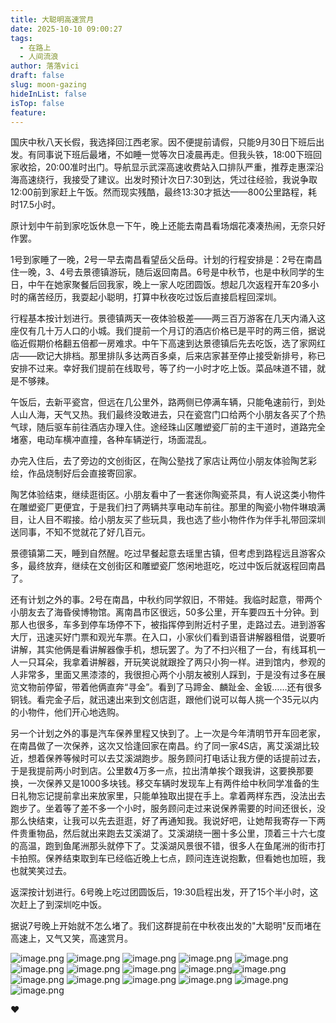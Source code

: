 ```yaml
---
title: 大聪明高速赏月
date: 2025-10-10 09:00:27
tags:
  - 在路上
  - 人间流浪
author: 落落vici
draft: false
slug: moon-gazing
hideInList: false
isTop: false
feature:
---
```

国庆中秋八天长假，我选择回江西老家。因不便提前请假，只能9月30日下班后出发。有同事说下班后最堵，不如睡一觉等次日凌晨再走。但我头铁，18:00下班回家收拾，20:00准时出门。导航显示武深高速收费站入口排队严重，推荐走惠深沿海高速绕行，我接受了建议。出发时预计次日7:30到达，凭过往经验，我说争取12:00前到家赶上午饭。然而现实残酷，最终13:30才抵达——800公里路程，耗时17.5小时。

原计划中午前到家吃饭休息一下午，晚上还能去南昌看场烟花凑凑热闹，无奈只好作罢。

1号到家睡了一晚，2号一早去南昌看望岳父岳母。计划的行程安排是：2号在南昌住一晚，3、4号去景德镇游玩，随后返回南昌。6号是中秋节，也是中秋同学的生日，中午在她家聚餐后回我家，晚上一家人吃团圆饭。想起几次返程开车20多小时的痛苦经历，我耍起小聪明，打算中秋夜吃过饭后直接启程回深圳。

行程基本按计划进行。景德镇两天一夜体验极差——两三百万游客在几天内涌入这座仅有几十万人口的小城。我们提前一个月订的酒店价格已是平时的两三倍，据说临近假期价格翻五倍都一房难求。中午下高速到达景德镇后先去吃饭，选了家网红店——欧记大排档。那里排队多达两百多桌，后来店家甚至停止接受新排号，称已安排不过来。幸好我们提前在线取号，等了约一小时才吃上饭。菜品味道不错，就是不够辣。

午饭后，去新平瓷宫，但远在几公里外，路两侧已停满车辆，只能龟速前行，到处人山人海，天气又热。我们最终没敢进去，只在瓷宫门口给两个小朋友各买了个热气球，随后驱车前往酒店办理入住。途经珠山区雕塑瓷厂前的主干道时，道路完全堵塞，电动车横冲直撞，各种车辆逆行，场面混乱。

办完入住后，去了旁边的文创街区，在陶公塾找了家店让两位小朋友体验陶艺彩绘，作品烧制好后会直接寄回家。

陶艺体验结束，继续逛街区。小朋友看中了一套迷你陶瓷茶具，有人说这类小物件在雕塑瓷厂更便宜，于是我们扫了两辆共享电动车前往。那里的陶瓷小物件琳琅满目，让人目不暇接。给小朋友买了些玩具，我也选了些小物件作为伴手礼带回深圳送同事，不知不觉就花了好几百元。

景德镇第二天，睡到自然醒。吃过早餐起意去瑶里古镇，但考虑到路程远且游客众多，最终放弃，继续在文创街区和雕塑瓷厂悠闲地逛吃，吃过中饭后就返程回南昌了。

还有计划之外的事。2号在南昌，中秋约同学叙旧，不带娃。我临时起意，带两个小朋友去了海昏侯博物馆。离南昌市区很远，50多公里，开车要四五十分钟。到那人也很多，车多到停车场停不下，被指挥停到附近村子里，走路过去。进到游客大厅，迅速买好门票和观光车票。在入口，小家伙们看到语音讲解器租借，说要听讲解，其实他俩是看讲解器像手机，想玩罢了。为了不扫兴租了一台，有线耳机一人一只耳朵，我拿着讲解器，开玩笑说就跟拴了两只小狗一样。进到馆内，参观的人非常多，里面又黑漆漆的，我很担心两个小朋友被别人踩到，于是没有过多在展览文物前停留，带着他俩直奔“寻金”。看到了马蹄金、麟趾金、金钣……还有很多铜钱。看完金子后，就迅速出来到文创店逛，跟他们说可以每人挑一个35元以内的小物件，他们开心地选购。

另一个计划之外的事是汽车保养里程又快到了。上一次是今年清明节开车回老家，在南昌做了一次保养，这次又恰逢回家在南昌。约了同一家4S店，离艾溪湖比较近，想着保养等候时可以去艾溪湖跑步。服务顾问打电话让我方便的话提前过去，于是我提前两小时到店。公里数4万多一点，拉出清单挨个跟我讲，这要换那要换，一次保养又是1000多块钱。移交车辆时发现车上有两件给中秋同学准备的生日礼物忘记提前拿出来放家里，只能单独取出提在手上。拿着两样东西，没法出去跑步了。坐着等了差不多一个小时，服务顾问走过来说保养需要的时间还很长，没那么快结束，让我可以先去逛逛，好了再通知我。我说好吧，让她帮我寄存一下两件贵重物品，然后就出来跑去艾溪湖了。艾溪湖绕一圈十多公里，顶着三十六七度的高温，跑到鱼尾洲那头就停下了。艾溪湖风景很不错，很多人在鱼尾洲的街市打卡拍照。保养结束取到车已经临近晚上七点，顾问连连说抱歉，但看她也加班，我也就笑笑过去。

返深按计划进行。6号晚上吃过团圆饭后，19:30启程出发，开了15个半小时，这次赶上了到深圳吃中饭。

据说7号晚上开始就不怎么堵了。我们这群提前在中秋夜出发的"大聪明"反而堵在高速上，又气又笑，高速赏月。

![image.png](https://img.hux.ink/image/2025/10/20251011084131563.webp) ![image.png](https://img.hux.ink/image/2025/10/20251011084151752.webp) ![image.png](https://img.hux.ink/image/2025/10/20251011084336438.webp) ![image.png](https://img.hux.ink/image/2025/10/20251011084401480.webp) ![image.png](https://img.hux.ink/image/2025/10/20251011084418601.webp) ![image.png](https://img.hux.ink/image/2025/10/20251011084430701.webp) ![image.png](https://img.hux.ink/image/2025/10/20251011084508567.webp) ![image.png](https://img.hux.ink/image/2025/10/20251011084625706.webp) ![image.png](https://img.hux.ink/image/2025/10/20251011084648264.webp)![image.png]( https://img.hux.ink/image/2025/10/20251011084721946.webp ) ![image.png](https://img.hux.ink/image/2025/10/20251011084852659.webp) ![image.png](https://img.hux.ink/image/2025/10/20251011085208230.webp) ![image.png](https://img.hux.ink/image/2025/10/20251011084932357.webp) ![image.png](https://img.hux.ink/image/2025/10/20251011084956162.webp) ![image.png](https://img.hux.ink/image/2025/10/20251011084940191.webp) ![image.png](https://img.hux.ink/image/2025/10/20251011085035926.webp)


❤